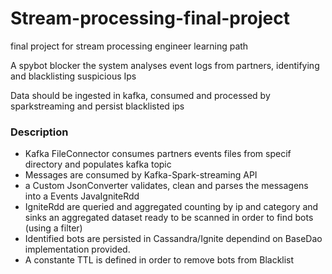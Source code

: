 # Stream-processing-final-project
final project for stream processing engineer learning path

A spybot blocker
the system analyses event logs from partners, identifying and blacklisting suspicious Ips

Data should be ingested in kafka, consumed and processed by sparkstreaming and persist blacklisted ips

<h3>Description</h3>

- Kafka FileConnector consumes partners events files from specif directory and populates kafka topic 
- Messages are consumed by Kafka-Spark-streaming API
- a Custom JsonConverter validates, clean and parses the messagens into a Events JavaIgniteRdd
- IgniteRdd are queried and aggregated counting by ip and category and sinks an aggregated dataset ready to be scanned in order to find bots (using a filter)
- Identified bots are persisted in Cassandra/Ignite dependind on BaseDao implementation provided.
- A constante TTL is defined in order to remove bots from Blacklist 
